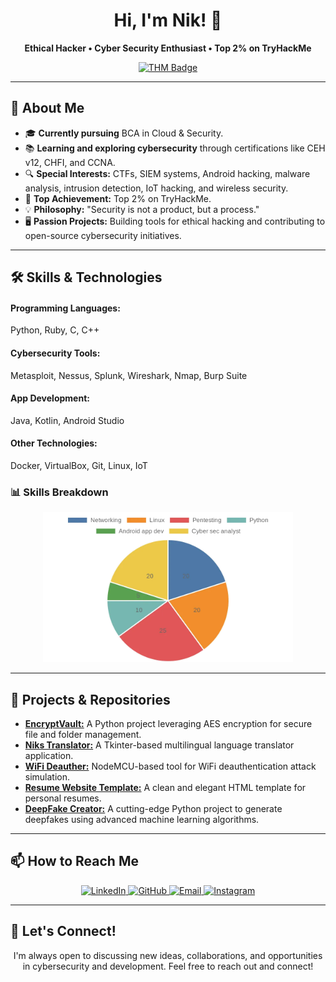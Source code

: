 <!-- GitHub Profile README -->
<div align="center">
  <h1>Hi, I'm Nik! 👋</h1>
  <p><strong>Ethical Hacker • Cyber Security Enthusiast • Top 2% on TryHackMe</strong></p>
</div>

<div align="center">
  <a href="https://tryhackme.com/p/sshnik" target="_blank">
     <img src="https://tryhackme-badges.s3.amazonaws.com/sshnik.png" alt="THM Badge" />
  </a>
</div>

---

## 🚀 About Me
<ul>
  <li>🎓 <strong>Currently pursuing</strong> BCA in Cloud & Security.</li>
  <li>📚 <strong>Learning and exploring cybersecurity</strong> through certifications like CEH v12, CHFI, and CCNA.</li>
  <li>🔍 <strong>Special Interests:</strong> CTFs, SIEM systems, Android hacking, malware analysis, intrusion detection, IoT hacking, and wireless security.</li>
  <li>🌟 <strong>Top Achievement:</strong> Top 2% on TryHackMe.</li>
  <li>💡 <strong>Philosophy:</strong> "Security is not a product, but a process."</li>
  <li>🖥️ <strong>Passion Projects:</strong> Building tools for ethical hacking and contributing to open-source cybersecurity initiatives.</li>
</ul>

---

## 🛠️ Skills & Technologies
<div>
  <h4>Programming Languages:</h4> Python, Ruby, C, C++
</div>
<div>
  <h4>Cybersecurity Tools:</h4> Metasploit, Nessus, Splunk, Wireshark, Nmap, Burp Suite
</div>
<div>
  <h4>App Development:</h4> Java, Kotlin, Android Studio
</div>
<div>
  <h4>Other Technologies:</h4> Docker, VirtualBox, Git, Linux, IoT
</div>

### 📊 Skills Breakdown
<div align="center">
  <img src="chart.webp" alt="Skills Breakdown Pie Chart" width="400">
</div>

---

## 🔭 Projects & Repositories
<ul>
  <li><strong><a href="https://github.com/sftp-nik/EncryptVault">EncryptVault:</a></strong> A Python project leveraging AES encryption for secure file and folder management.</li>
  <li><strong><a href="https://github.com/sftp-nik/Niks-Translator">Niks Translator:</a></strong> A Tkinter-based multilingual language translator application.</li>
  <li><strong><a href="https://github.com/sftp-nik/WiFi-Deauther">WiFi Deauther:</a></strong> NodeMCU-based tool for WiFi deauthentication attack simulation.</li>
  <li><strong><a href="https://github.com/sftp-nik/Resume-Website-Template">Resume Website Template:</a></strong> A clean and elegant HTML template for personal resumes.</li>
  <li><strong><a href="https://github.com/sftp-nik/DeepFake-Creator">DeepFake Creator:</a></strong> A cutting-edge Python project to generate deepfakes using advanced machine learning algorithms.</li>
</ul>

---

## 📫 How to Reach Me
<div align="center">
  <a href="https://www.linkedin.com/in/thenikkulkarni/" target="_blank">
    <img src="https://img.shields.io/badge/LinkedIn-0077B5?style=for-the-badge&logo=linkedin&logoColor=white" alt="LinkedIn">
  </a>
  <a href="https://github.com/sftp-nik" target="_blank">
    <img src="https://img.shields.io/badge/GitHub-181717?style=for-the-badge&logo=github&logoColor=white" alt="GitHub">
  </a>
  <a href="mailto:ssh_nik@proton.me" target="_blank">
    <img src="https://img.shields.io/badge/Email-D14836?style=for-the-badge&logo=gmail&logoColor=white" alt="Email">
  </a>
  <a href="https://instagram.com/ssh_nik" target="_blank">
    <img src="https://img.shields.io/badge/Instagram-E4405F?style=for-the-badge&logo=instagram&logoColor=white" alt="Instagram">
  </a>
</div>

---

## 🌟 Let's Connect!
<div align="center">
  <p>I'm always open to discussing new ideas, collaborations, and opportunities in cybersecurity and development. Feel free to reach out and connect!</p>
</div>